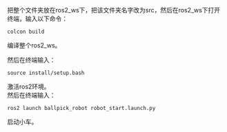 把整个文件夹放在ros2_ws下，把该文件夹名字改为src，然后在ros2_ws下打开终端，输入以下命令：  
```
colcon build
```
编译整个ros2_ws。  
  
然后在终端输入：  
```
source install/setup.bash
```
激活ros2环境。  
然后在终端输入：  
```
ros2 launch ballpick_robot robot_start.launch.py
```
启动小车。  
